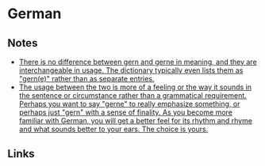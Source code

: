 # German

## Notes

- [There is no difference between gern and gerne in meaning, and they are interchangeable in usage. The dictionary typically even lists them as "gern(e)" rather than as separate entries.](https://german.stackexchange.com/questions/4124/when-to-use-gern-vs-gerne)
- [The usage between the two is more of a feeling or the way it sounds in the sentence or circumstance rather than a grammatical requirement. Perhaps you want to say "gerne" to really emphasize something, or perhaps just "gern" with a sense of finality. As you become more familiar with German, you will get a better feel for its rhythm and rhyme and what sounds better to your ears. The choice is yours.](https://german.stackexchange.com/questions/4124/when-to-use-gern-vs-gerne)

## Links
